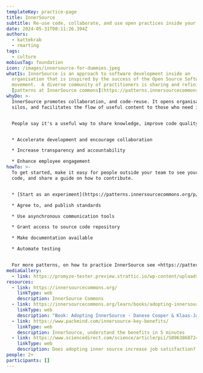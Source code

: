 ```yaml
---
templateKey: practice-page
title: InnerSource
subtitle: Re-use code, collaborate, and use open practices inside your organisation.
date: 2024-05-31T08:11:26.394Z
authors:
  - kattekrab
  - rmarting
tags:
  - culture
mobiusTag: foundation
icon: /images/innersource-for-dummies.jpeg
whatIs: I﻿nnerSource is an approach to software development inside an
  organisation that is inspired by the success of the Open Source Software
  movement.  A diverse community of practitioners is sharing and refining
  [patterns at InnerSource commons](https://patterns.innersourcecommons.org/)
whyDo: >-
  I﻿nnerSource promotes collaboration, and code-reuse. It opens organisational
  silos, and facilitates the flow of useful content to those who need it.


  People say it's a useful way to share knowledge, improve code quality, and increase the reach and impact of their work. 


  * Accelerate development and encourage collaboration

  * Increase transparency and accountability

  * Enhance employee engagement
howTo: >-
  T﻿o get started, make it easy for people outside your team to see your source
  code, and share a guide on how to contribute.


  * [Start as an experiment](https://patterns.innersourcecommons.org/p/start-as-experiment)

  * A﻿gree to, and publish standards 

  * U﻿se asynchronous communication tools

  * G﻿rant access to source code repository

  * Make d﻿ocumentation available

  * Automate testing


  F﻿or more patterns, on how to practice InnerSource see <https://patterns.innersourcecommons.org/>
mediaGallery:
  - link: https://promyze-tester.preview.strattic.io/wp-content/uploads/Maintainers-1024x724.png
resources:
  - link: https://innersourcecommons.org/
    linkType: web
    description: InnerSource Commons
  - link: https://innersourcecommons.org/learn/books/adopting-innersource-principles-and-case-studies/
    linkType: web
    description: "Book: Adopting InnerSource - Danese Cooper & Klaas-Jan Stol"
  - link: https://www.packmind.com/innersource-key-benefits/
    linkType: web
    description: InnerSource, understand the benefits in 5 minutes
  - link: https://www.sciencedirect.com/science/article/pii/S0963868724000015
    linkType: web
    description: Does adopting inner source increase job satisfaction? - Paper
people: 2+
participants: []
---
```

